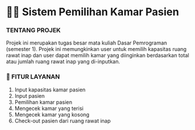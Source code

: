# 🧑‍⚕️ Sistem Pemilihan Kamar Pasien

### TENTANG PROJEK
Projek ini merupakan tugas besar mata kuliah Dasar Pemrograman (semester 1). Projek ini memungkinkan user untuk memilih kapasitas ruang rawat inap dan user dapat memilih kamar yang diinginkan berdasarkan total atau jumlah ruang rawat inap yang di-inputkan.

### 📲 FITUR LAYANAN
1. Input kapasitas kamar pasien
2. Input pasien
3. Pemilihan kamar pasien
4. Mengecek kamar yang terisi
5. Mengecek kamar yang kosong
6. Check-out pasien dari ruang rawat inap
